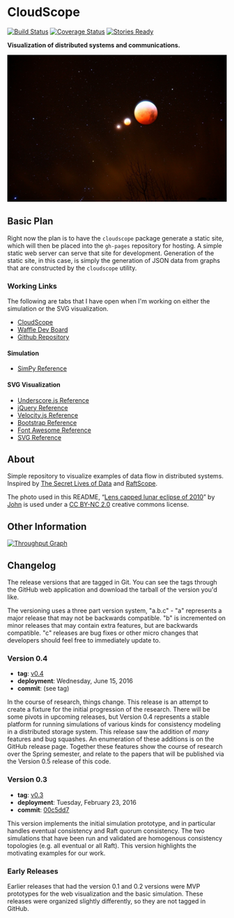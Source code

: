 # CloudScope

[![Build Status](https://travis-ci.org/bbengfort/cloudscope.svg?branch=master)](https://travis-ci.org/bbengfort/cloudscope)
[![Coverage Status](https://coveralls.io/repos/github/bbengfort/cloudscope/badge.svg?branch=master)](https://coveralls.io/github/bbengfort/cloudscope?branch=master)
[![Stories Ready](https://badge.waffle.io/bbengfort/cloudscope.png?label=ready&title=ready)](https://waffle.io/bbengfort/cloudscope)

**Visualization of distributed systems and communications.**

[![Lens capped lunar eclipse of 2010][eclipse.jpg]][eclipse_flickr]

## Basic Plan

Right now the plan is to have the `cloudscope` package generate a static site, which will then be placed into the `gh-pages` repository for hosting. A simple static web server can serve that site for development. Generation of the static site, in this case, is simply the generation of JSON data from graphs that are constructed by the `cloudscope` utility.

### Working Links

The following are tabs that I have open when I'm working on either the simulation or the SVG visualization.

- [CloudScope](http://bbengfort.github.io/cloudscope/)
- [Waffle Dev Board](https://waffle.io/bbengfort/cloudscope)
- [Github Repository](https://github.com/bbengfort/cloudscope)

#### Simulation

- [SimPy Reference](https://simpy.readthedocs.org/en/latest/)

#### SVG Visualization

- [Underscore.js Reference](http://underscorejs.org/)
- [jQuery Reference](https://jquery.com/)
- [Velocity.js Reference](http://julian.com/research/velocity/)
- [Bootstrap Reference](http://getbootstrap.com/css/)
- [Font Awesome Reference](https://fortawesome.github.io/Font-Awesome/cheatsheet/)
- [SVG Reference](https://developer.mozilla.org/en-US/docs/Web/SVG)


## About

Simple repository to visualize examples of data flow in distributed systems. Inspired by [The Secret Lives of Data](http://thesecretlivesofdata.com/raft/) and [RaftScope](https://github.com/ongardie/raftscope).

The photo used in this README, &ldquo;[Lens capped lunar eclipse of 2010][eclipse_flickr]&rdquo; by [John](https://www.flickr.com/photos/jahdakinebrah/) is used under a [CC BY-NC 2.0](https://creativecommons.org/licenses/by-nc/2.0/) creative commons license.

## Other Information

[![Throughput Graph](https://graphs.waffle.io/bbengfort/cloudscope/throughput.svg)](https://waffle.io/bbengfort/cloudscope/metrics)

## Changelog

The release versions that are tagged in Git. You can see the tags through the GitHub web application and download the tarball of the version you'd like.

The versioning uses a three part version system, "a.b.c" - "a" represents a major release that may not be backwards compatible. "b" is incremented on minor releases that may contain extra features, but are backwards compatible. "c" releases are bug fixes or other micro changes that developers should feel free to immediately update to.

### Version 0.4

* **tag**: [v0.4](https://github.com/bbengfort/cloudscope/releases/tag/v0.4)
* **deployment**: Wednesday, June 15, 2016
* **commit**: (see tag)

In the course of research, things change. This release is an attempt to create a fixture for the initial progression of the research. There will be some pivots in upcoming releases, but Version 0.4 represents a stable platform for running simulations of various kinds for consistency modeling in a distributed storage system. This release saw the addition of _many_ features and bug squashes. An enumeration of these additions is on the GitHub release page. Together these features show the course of research over the Spring semester, and relate to the papers that will be published via the Version 0.5 release of this code.

### Version 0.3

* **tag**: [v0.3](https://github.com/bbengfort/cloudscope/releases/tag/v0.3)
* **deployment**: Tuesday, February 23, 2016
* **commit**: [00c5dd7](https://github.com/bbengfort/cloudscope/commit/00c5dd71d86f94dce5fd31b254a1c690c5ec1a53)

This version implements the initial simulation prototype, and in particular handles eventual consistency and Raft quorum consistency. The two simulations that have been run and validated are homogenous consistency topologies (e.g. all eventual or all Raft). This version highlights the motivating examples for our work.

### Early Releases

Earlier releases that had the version 0.1 and 0.2 versions were MVP prototypes for the web visualization and the basic simulation. These releases were organized slightly differently, so they are not tagged in GitHub.

[eclipse.jpg]: docs/img/eclipse.jpg
[eclipse_flickr]: https://flic.kr/p/93AzEB
